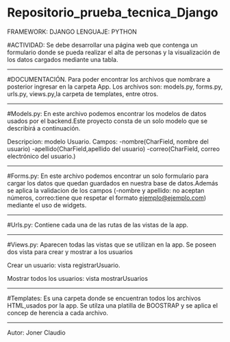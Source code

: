 # Repositorio_prueba_tecnica_Django
FRAMEWORK: DJANGO
LENGUAJE: PYTHON

#ACTIVIDAD:
Se debe desarrollar una página web que contenga un formulario donde se pueda realizar el alta de personas y la visualización de los datos cargados mediante una
tabla.
_______________________________________________________________________________________________________________________________________________________________________
#DOCUMENTACIÓN.
Para poder encontrar los archivos que nombrare a posterior ingresar en la carpeta App. Los archivos son: models.py, forms.py, urls.py, views.py,la carpeta de templates, entre otros.
_______________________________________________________________________________________________________________________________________________________________________
#Models.py:
En este archivo podemos encontrar los modelos de datos usados por el backend.Este proyecto consta de un solo modelo que se describirá a continuación.

Descripcion: modelo Usuario. Campos: -nombre(CharField, nombre del usuario) -apellido(CharField,apellido del usuario) -correo(CharField, correo electrónico del usuario.) 
_______________________________________________________________________________________________________________________________________________________________________
#Forms.py:
En este archivo podemos encontrar un solo formulario para cargar los datos que quedan guardados en nuestra base de datos.Además se aplica la validacion de los campos (-nombre y apellido: no aceptan números, correo:tiene que respetar el formato ejemplo@ejemplo.com) mediante el uso de widgets.
_______________________________________________________________________________________________________________________________________________________________________
#Urls.py:
Contiene cada una de las rutas de las vistas de la app. 
_______________________________________________________________________________________________________________________________________________________________________
#Views.py:
Aparecen todas las vistas que se utilizan en la app. Se poseen dos vista para crear y mostrar a los usuarios

Crear un usuario: vista registrarUsuario.

Mostrar todos los usuarios: vista mostrarUsuarios
_______________________________________________________________________________________________________________________________________________________________________
#Templates:
Es una carpeta donde se encuentran todos los archivos HTML,usados por la app. Se utilza una platilla de BOOSTRAP y se aplica el concep de herencia a cada archivo.
_______________________________________________________________________________________________________________________________________________________________________
Autor: Joner Claudio
